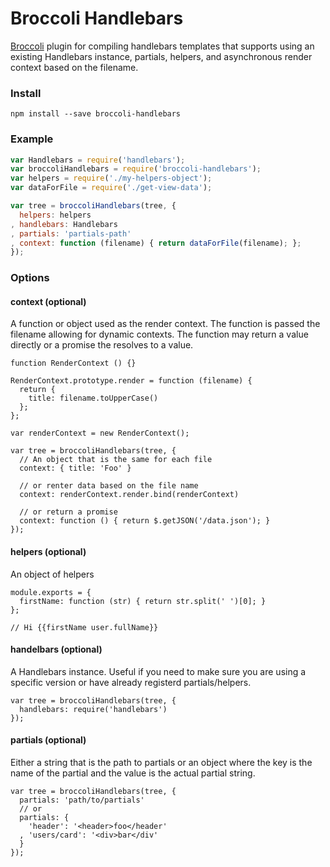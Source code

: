 # Broccoli Handlebars

[Broccoli](https://github.com/broccolijs/broccoli) plugin for compiling handlebars templates that supports using an existing Handlebars instance, partials, helpers, and asynchronous render context based on the filename.

### Install
```
npm install --save broccoli-handlebars
```

### Example
```js
var Handlebars = require('handlebars');
var broccoliHandlebars = require('broccoli-handlebars');
var helpers = require('./my-helpers-object');
var dataForFile = require('./get-view-data');

var tree = broccoliHandlebars(tree, {
  helpers: helpers
, handlebars: Handlebars
, partials: 'partials-path'
, context: function (filename) { return dataForFile(filename); };
});
```

### Options

#### context (optional)
A function or object used as the render context. The function is passed the filename allowing for dynamic contexts. The function may return a value directly or a promise the resolves to a value.
```
function RenderContext () {}

RenderContext.prototype.render = function (filename) {
  return {
    title: filename.toUpperCase()
  };
};

var renderContext = new RenderContext();

var tree = broccoliHandlebars(tree, {
  // An object that is the same for each file
  context: { title: 'Foo' }

  // or renter data based on the file name
  context: renderContext.render.bind(renderContext)

  // or return a promise
  context: function () { return $.getJSON('/data.json'); }
});
```


#### helpers (optional)
An object of helpers
```
module.exports = {
  firstName: function (str) { return str.split(' ')[0]; }
};

// Hi {{firstName user.fullName}}
```

#### handelbars (optional)
A Handlebars instance. Useful if you need to make sure you are using a specific version or have already registerd partials/helpers.
```
var tree = broccoliHandlebars(tree, {
  handlebars: require('handlebars')
});
```

#### partials (optional)
Either a string that is the path to partials or an object where the key is the name of the partial and the value is the actual partial string.
```
var tree = broccoliHandlebars(tree, {
  partials: 'path/to/partials'
  // or
  partials: {
    'header': '<header>foo</header'
  , 'users/card': '<div>bar</div'
  }
});
```
